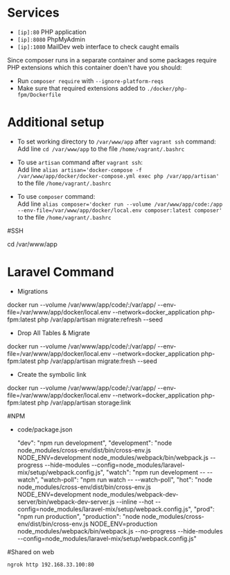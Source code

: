 # Services

- `[ip]:80` PHP application
- `[ip]:8080` PhpMyAdmin
- `[ip]:1080` MailDev web interface to check caught emails

Since composer runs in a separate container and some packages require PHP extensions which this container doen't have you should:

- Run `composer require` with `--ignore-platform-reqs`
- Make sure that required extensions added to `./docker/php-fpm/Dockerfile`

# Additional setup

- To set working directory to `/var/www/app` after `vagrant ssh` command:  
    Add line `cd /var/www/app` to the file `/home/vagrant/.bashrc`  

- To use `artisan` command after `vagrant ssh`:  
    Add line `alias artisan='docker-compose -f /var/www/app/docker/docker-compose.yml exec php /var/app/artisan'` to the file `/home/vagrant/.bashrc`

- To use `composer` command:  
    Add line `alias composer='docker run --volume /var/www/app/code:/app --env-file=/var/www/app/docker/local.env composer:latest composer'` to the file `/home/vagrant/.bashrc`

#SSH

cd /var/www/app


# Laravel Command

- Migrations

docker run --volume /var/www/app/code/:/var/app/ --env-file=/var/www/app/docker/local.env --network=docker_application php-fpm:latest php /var/app/artisan migrate:refresh --seed

- Drop All Tables & Migrate

docker run --volume /var/www/app/code/:/var/app/ --env-file=/var/www/app/docker/local.env --network=docker_application php-fpm:latest php /var/app/artisan migrate:fresh --seed

- Create the symbolic link

docker run --volume /var/www/app/code/:/var/app/ --env-file=/var/www/app/docker/local.env --network=docker_application php-fpm:latest php /var/app/artisan storage:link
    
#NPM

- code/package.json


    "dev": "npm run development",
    "development": "node node_modules/cross-env/dist/bin/cross-env.js NODE_ENV=development node_modules/webpack/bin/webpack.js --progress --hide-modules --config=node_modules/laravel-mix/setup/webpack.config.js",
    "watch": "npm run development -- --watch",
    "watch-poll": "npm run watch -- --watch-poll",
    "hot": "node node_modules/cross-env/dist/bin/cross-env.js NODE_ENV=development node_modules/webpack-dev-server/bin/webpack-dev-server.js --inline --hot --config=node_modules/laravel-mix/setup/webpack.config.js",
    "prod": "npm run production",
    "production": "node node_modules/cross-env/dist/bin/cross-env.js NODE_ENV=production node_modules/webpack/bin/webpack.js --no-progress --hide-modules --config=node_modules/laravel-mix/setup/webpack.config.js"

#Shared on web

    ngrok http 192.168.33.100:80